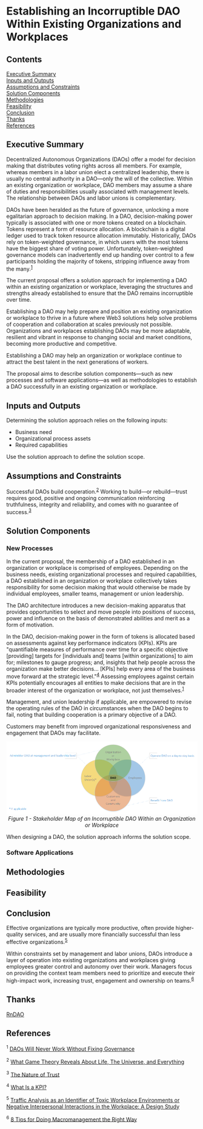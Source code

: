 # Establishing an Incorruptible DAO Within Existing Organizations and Workplaces

## Contents

[Executive Summary](#summary)  
[Inputs and Outputs](#io)  
[Assumptions and Constraints](#assumptions)  
[Solution Components](#components)  
[Methodologies](#methodologies)  
[Feasibility](#feasibility)  
[Conclusion](#conclusion)  
[Thanks](#thanks)  
[References](#references)  

<!-- What's missing? -->

## Executive Summary<a name="summary"></a>

Decentralized Autonomous Organizations (DAOs) offer a model for decision making that distributes voting rights across all members. For example, whereas members in a labor union elect a centralized leadership, there is usually no central authority in a DAO—only the will of the collective. Within an existing organization or workplace, DAO members may assume a share of duties and responsibilities usually associated with management levels. The relationship between DAOs and labor unions is complementary.

DAOs have been heralded as the future of governance, unlocking a more egalitarian approach to decision making. In a DAO, decision-making power typically is associated with one or more tokens created on a blockchain. Tokens represent a form of resource allocation. A blockchain is a digital ledger used to track token resource allocation immutably. Historically, DAOs rely on token-weighted governance, in which users with the most tokens have the biggest share of voting power. Unfortunately, token-weighted governance models can inadvertently end up handing over control to a few participants holding the majority of tokens, stripping influence away from the many.<sup><a href="#SashaIvanov">1</a></sup>

The current proposal offers a solution approach for implementing a DAO within an existing organization or workplace, leveraging the structures and strengths already established to ensure that the DAO remains incorruptible over time.

Establishing a DAO may help prepare and position an existing organization or workplace to thrive in a future where Web3 solutions help solve problems of cooperation and collaboration at scales previously not possible. Organizations and workplaces establishing DAOs may be more adaptable, resilient and vibrant in response to changing social and market conditions, becoming more productive and competitive.

Establishing a DAO may help an organization or workplace continue to attract the best talent in the next generations of workers.

The proposal aims to describe solution components—such as new processes and software applications—as well as methodologies to establish a DAO successfully in an existing organization or workplace.

## Inputs and Outputs<a name="io"></a>

Determining the solution approach relies on the following inputs:

- Business need
- Organizational process assets
- Required capabilities

Use the solution approach to define the solution scope.

## Assumptions and Constraints<a name="assumptions"></a>

<!-- TO-DO: Discuss with Gema Diaz the potential responsibilities as well as the limits of responsibilities for such a DAO established within an organization or workplace, considering employment law. -->

Successful DAOs build cooperation.<sup><a href="#Veritasium">2</a></sup> Working to build—or rebuild—trust requires good, positive and ongoing communication reinforcing truthfulness, integrity and reliability, and comes with no guarantee of success.<sup><a href="#SterzikTrust">3</a></sup>

## Solution Components<a name="components"></a>



### New Processes<a name="components"></a>

In the current proposal, the membership of a DAO established in an organization or workplace is comprised of employees. Depending on the business needs, existing organizational processes and required capabilities, a DAO established in an organization or workplace collectively takes responsibility for some decision making that would otherwise be made by individual employees, smaller teams, management or union leadership.

The DAO architecture introduces a new decision-making apparatus that provides opportunities to select and move people into positions of success, power and influence on the basis of demonstrated abilities and merit as a form of motivation.

In the DAO, decision-making power in the form of tokens is allocated based on assessments against key performance indicators (KPIs). KPIs are "quantifiable measures of performance over time for a specific objective [providing] targets for [individuals and] teams [within organizations] to aim for; milestones to gauge progress; and, insights that help people across the organization make better decisions... [KPIs] help every area of the business move forward at the strategic level."<sup><a href="#KPIs">4</a></sup> Assessing employees against certain KPIs potentially encourages all entities to make decisions that are in the broader interest of the organization or workplace, not just themselves.<sup><a href="#SashaIvanov">1</a></sup>

Management, and union leadership if applicable, are empowered to revise the operating rules of the DAO in circumstances when the DAO begins to fail, noting that building cooperation is a primary objective of a DAO.

Customers may benefit from improved organizational responsiveness and engagement that DAOs may facilitate.

<p align="center">
    <img src="https://github.com/paradoxicalsphere/cardano-improvement-proposals/blob/main/dao4web2/images/DAOs%20Within%20Workplaces.png" alt="" title="">
    <br>
    <i>Figure 1 - Stakeholder Map of an Incorruptible DAO Within an Organization or Workplace</i>
</p>

When designing a DAO, the solution approach informs the solution scope.

### Software Applications<a name="software"></a>



<!-- TO-DO: Discuss subnet and smart contract requirements of the solution as applicable to Arbitrum with Jordan (Aragon) -->

## Methodologies<a name="methodologies"></a>

<!-- If the organization or workplace is unionized, then the union must be involved in designing and establishing the DAO -->

<!-- Perhaps as a starting point for determining solution scope, consider pain points within the organization, including decision making processes that are painful or ineffectual within the organization. -->

<!-- TO-DO: Discuss methodologies with Andrea Gallagher -->

## Feasibility<a name="feasibility"></a>

<!-- Discuss HR and employment standards -->

<!-- What about privacy, for DAO members transacting on chain -->

<!-- Discuss identified problems and problem statements -->

## Conclusion<a name="conclusion"></a>

Effective organizations are typically more productive, often provide higher-quality services, and are usually more financially successful than less effective organizations.<sup><a href="#SterzikThesis">5</a></sup>

Within constraints set by management and labor unions, DAOs introduce a layer of operation into existing organizations and workplaces giving employees greater control and autonomy over their work. Managers focus on providing the context team members need to prioritize and execute their high-impact work, increasing trust, engagement and ownership on teams.<sup><a href="#JuliaMartins">6</a></sup>





## Thanks<a name="thanks"></a>

[RnDAO](https://www.rndao.io/)

## References<a name="references"></a>

<a name="SashaIvanov"></a><sup>1</sup> [DAOs Will Never Work Without Fixing Governance](https://cointelegraph.com/news/daos-will-never-work-without-fixing-governance)

<a name="Veritasium"></a><sup>2</sup> [What Game Theory Reveals About Life, The Universe, and Everything](https://www.youtube.com/watch?v=mScpHTIi-kM)

<a name="SterzikTrust"></a><sup>3</sup> [The Nature of Trust](https://keywaycounselling.com/Content/Resources/PDFs/nature_of_trust.pdf)

<a name="KPIs"></a><sup>4</sup> [What Is a KPI?](https://www.qlik.com/us/kpi)

<a name="SterzikThesis"></a><sup>5</sup> [Traffic Analysis as an Identifier of Toxic Workplace Environments or Negative Interpersonal Interactions in the Workplace: A Design Study](https://repository.nusystem.org/items/ddd6749f-da1c-47bc-9e34-10c276a8e611)

<a name="JuliaMartins"></a><sup>6</sup> [8 Tips for Doing Macromanagement the Right Way](https://asana.com/resources/macromanagement)

